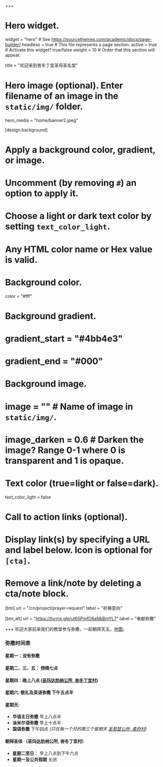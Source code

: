 +++
# Hero widget.
widget = "hero"  # See https://sourcethemes.com/academic/docs/page-builder/
headless = true  # This file represents a page section.
active = true  # Activate this widget? true/false
weight = 10  # Order that this section will appear.

title = "欢迎来到峇冬丁宜圣母圣名堂"

# Hero image (optional). Enter filename of an image in the `static/img/` folder.
hero_media = "home/banner2.jpeg"

[design.background]
  # Apply a background color, gradient, or image.
  #   Uncomment (by removing `#`) an option to apply it.
  #   Choose a light or dark text color by setting `text_color_light`.
  #   Any HTML color name or Hex value is valid.

  # Background color.
  color = "#fff"

  # Background gradient.
  # gradient_start = "#4bb4e3"
  # gradient_end = "#000"

  # Background image.
  # image = ""  # Name of image in `static/img/`.
  # image_darken = 0.6  # Darken the image? Range 0-1 where 0 is transparent and 1 is opaque.

  # Text color (true=light or false=dark).
  text_color_light = false

# Call to action links (optional).
#   Display link(s) by specifying a URL and label below. Icon is optional for `[cta]`.
#   Remove a link/note by deleting a cta/note block.
[btn]
  url = "/cn/project/prayer-request"
  label = "祈祷意向"

[btn_alt]
  url = "https://forms.gle/ut65PmfD8aNbBmYL7"
  label = "奉献弥撒"

+++
欢迎大家前来我们的教堂参与弥撒，一起朝拜天主。[地图](https://goo.gl/maps/KrdspqMCE5Ph75Qe7)。

### 弥撒时间表
#### 星期一：没有弥撒
#### 星期二、三、五： 傍晚七点
#### 星期四：晚上八点 ([圣玛达肋纳公所, 峇冬丁宜村](https://goo.gl/maps/aXhaphtsp1jxXSkYA))
#### 星期六: 敬礼及英语弥撒 下午五点半
#### 星期天:
- **华语主日弥撒** 早上八点半
- **淡米尔语弥撒** 早上十点半
- **国语弥撒** 下午四点 *(只在每一个月的第三个星期天 [圣若瑟公所, 柔府村](https://goo.gl/maps/7MYpwFbJVaFvSCni7))*

#### 朝拜圣体 （圣玛达肋纳公所, 峇冬丁宜村）
- **星期二至日：** 早上八点到下午六点
- **星期一及公共假期** 关闭
